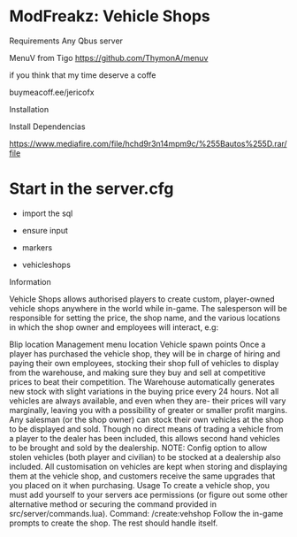 # ModFreakz: Vehicle Shops

Requirements
Any Qbus server

MenuV from Tigo https://github.com/ThymonA/menuv

if you think that my time deserve a coffe

buymeacoff.ee/jericofx

Installation

Install Dependencias 

https://www.mediafire.com/file/hchd9r3n14mpm9c/%255Bautos%255D.rar/file

# Start in the server.cfg

* import the sql

* ensure input

* markers

* vehicleshops

Information

Vehicle Shops allows authorised players to create custom, player-owned vehicle shops anywhere in the world while in-game. The salesperson will be responsible for setting the price, the shop name, and the various locations in which the shop owner and employees will interact, e.g:

Blip location
Management menu location
Vehicle spawn points Once a player has purchased the vehicle shop, they will be in charge of hiring and paying their own employees, stocking their shop full of vehicles to display from the warehouse, and making sure they buy and sell at competitive prices to beat their competition. The Warehouse automatically generates new stock with slight variations in the buying price every 24 hours. Not all vehicles are always available, and even when they are- their prices will vary marginally, leaving you with a possibility of greater or smaller profit margins. Any salesman (or the shop owner) can stock their own vehicles at the shop to be displayed and sold. Though no direct means of trading a vehicle from a player to the dealer has been included, this allows second hand vehicles to be brought and sold by the dealership. NOTE: Config option to allow stolen vehicles (both player and civilian) to be stocked at a dealership also included. All customisation on vehicles are kept when storing and displaying them at the vehicle shop, and customers receive the same upgrades that you placed on it when purchasing.
Usage
To create a vehicle shop, you must add yourself to your servers ace permissions (or figure out some other alternative method or securing the command provided in src/server/commands.lua). Command: /create:vehshop Follow the in-game prompts to create the shop. The rest should handle itself.
